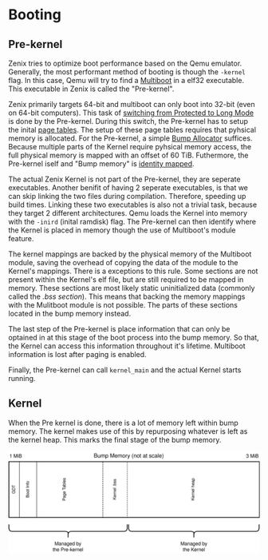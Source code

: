 # Booting

## Pre-kernel

Zenix tries to optimize boot performance based on the Qemu emulator. Generally, the most performant method of booting is though the `-kernel` flag. In this case, Qemu will try to find a [Multiboot](https://www.gnu.org/software/grub/manual/multiboot/multiboot.html) in a elf32 executable. This executable in Zenix is called the "Pre-kernel".

Zenix primarily targets 64-bit and multiboot can only boot into 32-bit (even on 64-bit computers). This task of [switching from Protected to Long Mode](https://wiki.osdev.org/Setting_Up_Long_Mode) is done by the Pre-kernel. During this switch, the Pre-kernel has to setup the inital [page tables](https://os.phil-opp.com/paging-introduction/). The setup of these page tables requires that pyhsical memory is allocated. For the Pre-kernel, a simple [Bump Allocator](https://os.phil-opp.com/allocator-designs/) suffices. Because multiple parts of the Kernel require pyhsical memory access, the full physical memory is mapped with an offset of 60 TiB. Futhermore, the Pre-kernel iself and "Bump memory" is [identity mapped](https://wiki.osdev.org/Identity_Paging).

The actual Zenix Kernel is not part of the Pre-kernel, they are seperate executables. Another benifit of having 2 seperate executables, is that we can skip linking the two files during compilation. Therefore, speeding up build times. Linking these two executables is also not a trivial task, because they target 2 different architectures. Qemu loads the Kernel into memory with the `-inird` (inital ramdisk) flag. The Pre-kernel can then identify where the Kernel is placed in memory though the use of Multiboot's module feature.

The kernel mappings are backed by the physical memory of the Multiboot module, saving the overhead of copying the data of the module to the Kernel's mappings. There is a exceptions to this rule. Some sections are not present within the Kernel's elf file, but are still required to be mapped in memory. These sections are most likely static uninitialized data (commonly called the *.bss section*). This means that backing the memory mappings with the Mulitboot module is not possible. The parts of these sections located in the bump memory instead.

The last step of the Pre-kernel is place information that can only be optained in at this stage of the boot process into the bump memory. So that, the Kernel can access this information throughout it's lifetime. Multiboot information is lost after paging is enabled.

Finally, the Pre-kernel can call `kernel_main` and the actual Kernel starts running.

## Kernel

When the Pre kernel is done, there is a lot of memory left within bump memory. The kernel makes use of this by repurposing whatever is left as the kernel heap. This marks the final stage of the bump memory.

![Bump Memory](./diagrams/bump-memory/bm.svg)
